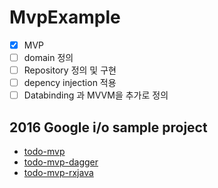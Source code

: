 # MvpExample

- [x] MVP
- [ ] domain 정의
- [ ] Repository 정의 및 구현 
- [ ] depency injection 적용 
- [ ] Databinding 과 MVVM을 추가로 정의 
 
## 2016 Google i/o sample project
- [todo-mvp](https://github.com/googlesamples/android-architecture/tree/todo-mvp)
- [todo-mvp-dagger](https://github.com/googlesamples/android-architecture/tree/todo-mvp-dagger)
- [todo-mvp-rxjava](https://github.com/googlesamples/android-architecture/tree/todo-mvp-rxjava/)
